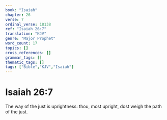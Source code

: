 ```yaml
---
book: "Isaiah"
chapter: 26
verse: 7
ordinal_verse: 18138
ref: "Isaiah 26:7"
translation: "KJV"
genre: "Major Prophet"
word_count: 17
topics: []
cross_references: []
grammar_tags: []
thematic_tags: []
tags: ["Bible","KJV","Isaiah"]
---
```


# Isaiah 26:7

The way of the just is uprightness: thou, most upright, dost weigh the path of the just.
